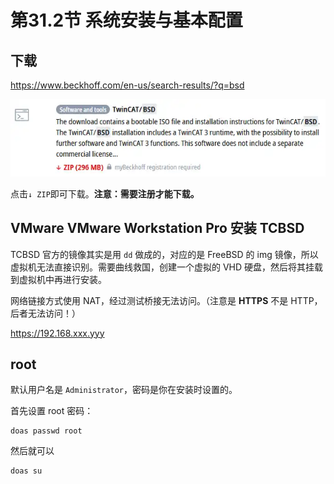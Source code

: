 # 第31.2节 系统安装与基本配置

## 下载

<https://www.beckhoff.com/en-us/search-results/?q=bsd>

![TCBSD](../.gitbook/assets/tcbsd.png)

点击`↓ ZIP`即可下载。**注意：需要注册才能下载。**

## VMware VMware Workstation Pro 安装 TCBSD

TCBSD 官方的镜像其实是用 `dd` 做成的，对应的是 FreeBSD 的 img 镜像，所以虚拟机无法直接识别。需要曲线救国，创建一个虚拟的 VHD 硬盘，然后将其挂载到虚拟机中再进行安装。

网络链接方式使用 NAT，经过测试桥接无法访问。（注意是 **HTTPS** 不是 HTTP，后者无法访问！）

<https://192.168.xxx.yyy>


## root

默认用户名是 `Administrator`，密码是你在安装时设置的。

首先设置 root 密码：

```
doas passwd root
```

然后就可以

```
doas su
```

